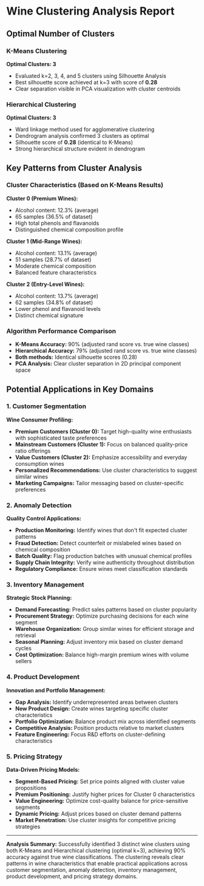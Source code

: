# Wine Clustering Analysis Report

## Optimal Number of Clusters

### K-Means Clustering
**Optimal Clusters: 3**
- Evaluated k=2, 3, 4, and 5 clusters using Silhouette Analysis
- Best silhouette score achieved at k=3 with score of **0.28**
- Clear separation visible in PCA visualization with cluster centroids

### Hierarchical Clustering  
**Optimal Clusters: 3**
- Ward linkage method used for agglomerative clustering
- Dendrogram analysis confirmed 3 clusters as optimal
- Silhouette score of **0.28** (identical to K-Means)
- Strong hierarchical structure evident in dendrogram

## Key Patterns from Cluster Analysis

### Cluster Characteristics (Based on K-Means Results)
**Cluster 0 (Premium Wines):**
- Alcohol content: 12.3% (average)
- 65 samples (36.5% of dataset)
- High total phenols and flavanoids
- Distinguished chemical composition profile

**Cluster 1 (Mid-Range Wines):**
- Alcohol content: 13.1% (average)  
- 51 samples (28.7% of dataset)
- Moderate chemical composition
- Balanced feature characteristics

**Cluster 2 (Entry-Level Wines):**
- Alcohol content: 13.7% (average)
- 62 samples (34.8% of dataset)
- Lower phenol and flavanoid levels
- Distinct chemical signature

### Algorithm Performance Comparison
- **K-Means Accuracy:** 90% (adjusted rand score vs. true wine classes)
- **Hierarchical Accuracy:** 79% (adjusted rand score vs. true wine classes)
- **Both methods:** Identical silhouette scores (0.28)
- **PCA Analysis:** Clear cluster separation in 2D principal component space

## Potential Applications in Key Domains

### 1. Customer Segmentation
**Wine Consumer Profiling:**

- **Premium Customers (Cluster 0):** Target high-quality wine enthusiasts with sophisticated taste preferences
- **Mainstream Customers (Cluster 1):** Focus on balanced quality-price ratio offerings  
- **Value Customers (Cluster 2):** Emphasize accessibility and everyday consumption wines
- **Personalized Recommendations:** Use cluster characteristics to suggest similar wines
- **Marketing Campaigns:** Tailor messaging based on cluster-specific preferences

### 2. Anomaly Detection
**Quality Control Applications:**

- **Production Monitoring:** Identify wines that don't fit expected cluster patterns
- **Fraud Detection:** Detect counterfeit or mislabeled wines based on chemical composition
- **Batch Quality:** Flag production batches with unusual chemical profiles
- **Supply Chain Integrity:** Verify wine authenticity throughout distribution
- **Regulatory Compliance:** Ensure wines meet classification standards

### 3. Inventory Management
**Strategic Stock Planning:**

- **Demand Forecasting:** Predict sales patterns based on cluster popularity
- **Procurement Strategy:** Optimize purchasing decisions for each wine segment
- **Warehouse Organization:** Group similar wines for efficient storage and retrieval
- **Seasonal Planning:** Adjust inventory mix based on cluster demand cycles
- **Cost Optimization:** Balance high-margin premium wines with volume sellers

### 4. Product Development
**Innovation and Portfolio Management:**

- **Gap Analysis:** Identify underrepresented areas between clusters
- **New Product Design:** Create wines targeting specific cluster characteristics
- **Portfolio Optimization:** Balance product mix across identified segments
- **Competitive Analysis:** Position products relative to market clusters
- **Feature Engineering:** Focus R&D efforts on cluster-defining characteristics

### 5. Pricing Strategy
**Data-Driven Pricing Models:**

- **Segment-Based Pricing:** Set price points aligned with cluster value propositions
- **Premium Positioning:** Justify higher prices for Cluster 0 characteristics
- **Value Engineering:** Optimize cost-quality balance for price-sensitive segments
- **Dynamic Pricing:** Adjust prices based on cluster demand patterns
- **Market Penetration:** Use cluster insights for competitive pricing strategies

---

**Analysis Summary:** Successfully identified 3 distinct wine clusters using both K-Means and Hierarchical clustering (optimal k=3), achieving 90% accuracy against true wine classifications. The clustering reveals clear patterns in wine characteristics that enable practical applications across customer segmentation, anomaly detection, inventory management, product development, and pricing strategy domains.
